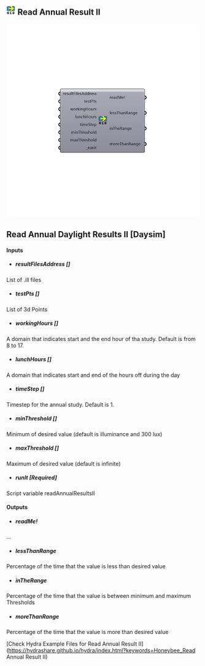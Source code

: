 ## ![](../../images/icons/Read_Annual_Result_II.png) Read Annual Result II

![](../../images/components/Read_Annual_Result_II.png)

Read Annual Daylight Results II [Daysim]
 -
 

#### Inputs
* ##### resultFilesAddress []
List of .ill files
* ##### testPts []
List of 3d Points
* ##### workingHours []
A domain that indicates start and the end hour of tha study. Default is from 8 to 17.
* ##### lunchHours []
A domain that indicates start and end of the hours off during the day
* ##### timeStep []
Timestep for the annual study. Default is 1.
* ##### minThreshold []
Minimum of desired value (default is illuminance and 300 lux)
* ##### maxThreshold []
Maximum of desired value (default is infinite)
* ##### runIt [Required]
Script variable readAnnualResultsII

#### Outputs
* ##### readMe!
...
* ##### lessThanRange
Percentage of the time that the value is less than desired value
* ##### inTheRange
Percentage of the time that the value is between minimum and maximum Thresholds
* ##### moreThanRange
Percentage of the time that the value is more than desired value


[Check Hydra Example Files for Read Annual Result II](https://hydrashare.github.io/hydra/index.html?keywords=Honeybee_Read Annual Result II)